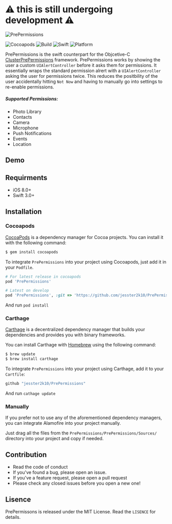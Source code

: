 # :warning: this is still undergoing development :warning:

![PrePermissions](http://i.imgur.com/TZMEpqJ.png)

![Cocoapods](https://img.shields.io/cocoapods/v/AFNetworking.svg) ![Build](https://img.shields.io/travis/USER/REPO.svg) ![Swift](https://img.shields.io/badge/swift-3.0-orange.svg) ![Platform](https://img.shields.io/badge/platform-ios8+-pink.svg)

PrePermissions is the swift counterpart for the Objcetive-C [ClusterPrePermissions](https://github.com/rsattar/ClusterPrePermissions) framework. PrePermissions works by showing the user a custom `UIAlertController` before it asks them for permissions. It essentially wraps the standard permission alrert with a `UIAlertController` asking the user for permissions twice. This reduces the positbility of the user accidentally hitting `Not Now` and having to manually go into settings to re-enable permissions.

##### Supported Permissions:
- Photo Library
- Contacts
- Camera
- Microphone
- Push Notifications
- Events 
- Location

## Demo

## Requirments

- iOS 8.0+
- Swift 3.0+

## Installation

### Cocoapods

[CocoaPods](https://cocoapods.org) is a dependency manager for Cocoa projects. You can install it with the following command:

``` bash
$ gem install cocoapods
```
To integrate `PrePermissions` into your project using Cocoapods, just add it in your `Podfile`.

``` ruby
# For latest release in cocoapods
pod 'PrePermissions'

# Latest on develop
pod 'PrePermissions', :git => 'https://github.com/jesster2k10/PrePermissions.git', :branch => 'develop'
```

And run `pod install`

### Carthage

[Carthage](https://github.com/Carthage/Carthage) is a decentralized dependency manager that builds your dependencies and provides you with binary frameworks.

You can install Carthage with [Homebrew](https://brew.sh) using the following command:

``` bash
$ brew update
$ brew install carthage
```

To integrate `PrePermissions` into your project using Carthage, add it to your `Cartfile`:

``` ruby
github "jesster2k10/PrePermissions" 
```

And run `cathage update`

### Manually

If you prefer not to use any of the aforementioned dependency managers, you can integrate Alamofire into your project manually. 

Just drag all the files from the `PrePermissions/PrePermissions/Sources/` directory into your project and copy if needed.

## Contribution

- Read the code of conduct 
- If you've found a bug, please open an issue.
- If you've a feature request, please open a pull request
- Please check any closed issues before you open a new one!

## Lisence

PrePermissons is released under the MIT License. Read the `LISENCE` for details.
